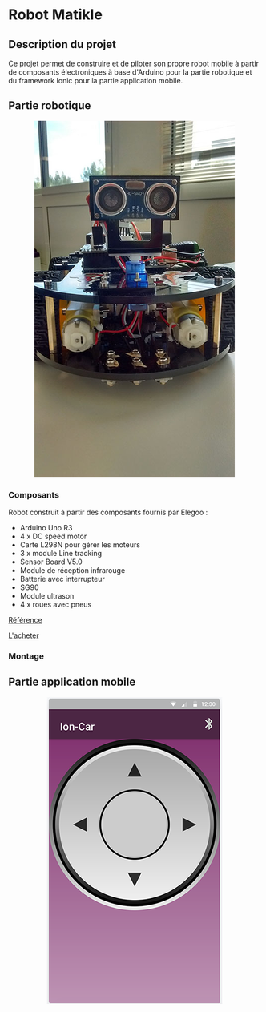 # Robot Matikle

## Description du projet

Ce projet permet de construire et de piloter son propre robot mobile à partir de composants électroniques à base d'Arduino pour la partie robotique et du framework Ionic pour la partie application mobile.

## Partie robotique

<p align="center">
<img src="https://github.com/Steffy29/matikle/blob/master/docs/Robot_Matikle.jpg" alt="Robot Matikle">
</p>

### Composants

Robot construit à partir des composants fournis par Elegoo :
- Arduino Uno R3
- 4 x DC speed motor
- Carte L298N pour gérer les moteurs
- 3 x module Line tracking
- Sensor Board V5.0
- Module de réception infrarouge
- Batterie avec interrupteur
- SG90
- Module ultrason
- 4 x roues avec pneus

[Référence](http://www.elegoo.com/product/elegoo-uno-project-upgraded-smart-robot-car-kit-v2-0/)

[L'acheter](https://www.amazon.fr/Elegoo-Tutoriel-Bluetooth-Intelligent-Adolescent/dp/B01MCWW7UF/ref=sr_1_5?ie=UTF8&qid=1494435200&sr=8-5&keywords=elegoo)

### Montage



## Partie application mobile

<p align="center">
<img src="https://github.com/Steffy29/matikle/blob/master/docs/ioncar.png" alt="Application">
</p>
